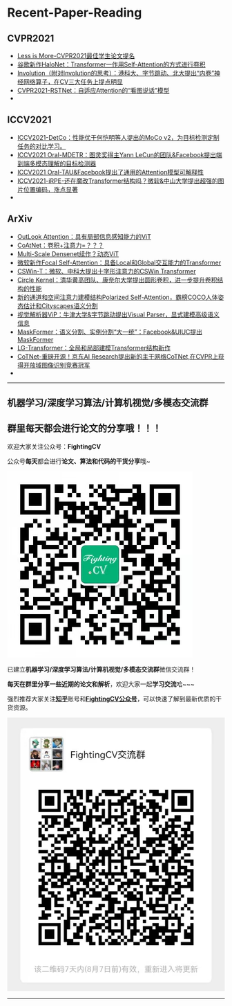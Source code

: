 # Recent-Paper-Reading



## CVPR2021
- [Less is More-CVPR2021最佳学生论文提名](https://www.wolai.com/7MDHqTvP8PpfPQTBxB8yXZ)
- [谷歌新作HaloNet：Transformer一作用Self-Attention的方式进行卷积](https://www.wolai.com/jSDb1QASXjNX7mFK4E9KT9)
- [Involution（附对Involution的思考）：港科大、字节跳动、北大提出“内卷”神经网络算子，在CV三大任务上提点明显](https://www.wolai.com/naUBVrn89q2zwm72QNvPJM)
- [CVPR2021-RSTNet：自适应Attention的“看图说话”模型](https://www.wolai.com/3Ygjabqf3YZhy1DkbdMxFq)
- []()


## ICCV2021
- [ICCV2021-DetCo：性能优于何恺明等人提出的MoCo v2，为目标检测定制任务的对比学习。](https://www.wolai.com/3GLPjxufP2AqJC7rJ9MPQE)
- [ICCV2021 Oral-MDETR：图灵奖得主Yann LeCun的团队&Facebook提出端到端多模态理解的目标检测器](https://www.wolai.com/diUiLFE4o7wWDwDRKZ7fH4)
- [ICCV2021 Oral-TAU&Facebook提出了通用的Attention模型可解释性](https://www.wolai.com/kiRuyapqNoV4nxu9Gc75ns)
- [ICCV2021-iRPE-还在魔改Transformer结构吗？微软&中山大学提出超强的图片位置编码，涨点显著](https://www.wolai.com/oBp88NJeuVwyGsoHFQjHr6)
- []()

## ArXiv
- [OutLook Attention：具有局部信息感知能力的ViT](https://www.wolai.com/qnuqJrLfhzhZTBzvERbU64)
- [CoAtNet：卷积+注意力=？？？](https://www.wolai.com/4UxxxRTY6Ar3jw5WQ137fX)
- [Multi-Scale Densenet续作？动态ViT](https://www.wolai.com/pQ5tNnpbWdaSJgsDJpcsxv)
- [微软新作Focal Self-Attention：具备Local和Global交互能力的Transformer](https://www.wolai.com/gkKwyPCQbe4BZp8okGQ3wQ)
- [CSWin-T：微软、中科大提出十字形注意力的CSWin Transformer](https://www.wolai.com/6pouKt1fM5ukWVbA9oYF11)
- [Circle Kernel：清华黄高团队、康奈尔大学提出圆形卷积，进一步提升卷积结构的性能](https://www.wolai.com/8yw3phHkeTqYYcMLHVwx4Z)
- [新的通道和空间注意力建模结构Polarized Self-Attention，霸榜COCO人体姿态估计和Cityscapes语义分割](https://www.wolai.com/brq5HcvCBWscTs9qSXAMQT)
- [视觉解析器ViP：牛津大学&字节跳动提出Visual Parser，显式建模高级语义信息](https://www.wolai.com/iVwNhWhk9bxpLDCCbdU4YJ)
- [MaskFormer：语义分割、实例分割“大一统”：Facebook&UIUC提出MaskFormer](https://www.wolai.com/7Hw2NrCwxzBQwVqp1ExJ2f)
- [LG-Transformer：全局和局部建模Transformer结构新作](https://www.wolai.com/uWsMwQk9Mn7iFyVnXQufMt)
- [CoTNet-重磅开源！京东AI Research提出新的主干网络CoTNet,在CVPR上获得开放域图像识别竞赛冠军](https://www.wolai.com/o51BTbUnGuBTmWoS4FpTKd)
- []()


***
## **机器学习/深度学习算法/计算机视觉/多模态交流群**

## **群里每天都会进行论文的分享哦！！！**

欢迎大家关注公众号：**FightingCV**

公众号**每天**都会进行**论文、算法和代码的干货分享**哦~

![](./tmpimg/FightingCV.jpg)

已建立**机器学习/深度学习算法/计算机视觉/多模态交流群**微信交流群！

**每天在群里分享一些近期的论文和解析**，欢迎大家一起**学习交流**哈~~~


强烈推荐大家关注[**知乎**](https://www.zhihu.com/people/jason-14-58-38/posts)账号和[**FightingCV公众号**](https://mp.weixin.qq.com/s/sgNw6XFBPcD20Ef3ddfE1w)，可以快速了解到最新优质的干货资源。


![](./tmpimg/wechat.jpg)


***

